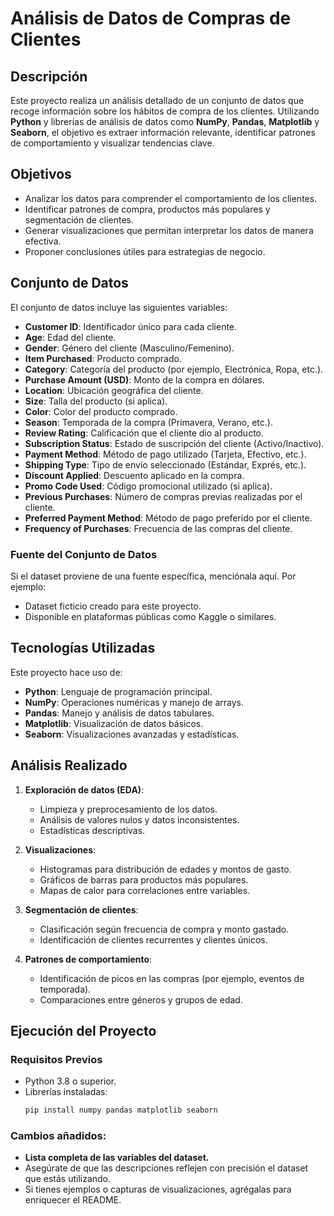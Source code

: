 # Análisis de Datos de Compras de Clientes

## Descripción

Este proyecto realiza un análisis detallado de un conjunto de datos que recoge información sobre los hábitos de compra de los clientes. Utilizando **Python** y librerías de análisis de datos como **NumPy**, **Pandas**, **Matplotlib** y **Seaborn**, el objetivo es extraer información relevante, identificar patrones de comportamiento y visualizar tendencias clave.

## Objetivos

- Analizar los datos para comprender el comportamiento de los clientes.
- Identificar patrones de compra, productos más populares y segmentación de clientes.
- Generar visualizaciones que permitan interpretar los datos de manera efectiva.
- Proponer conclusiones útiles para estrategias de negocio.

## Conjunto de Datos

El conjunto de datos incluye las siguientes variables:

- **Customer ID**: Identificador único para cada cliente.
- **Age**: Edad del cliente.
- **Gender**: Género del cliente (Masculino/Femenino).
- **Item Purchased**: Producto comprado.
- **Category**: Categoría del producto (por ejemplo, Electrónica, Ropa, etc.).
- **Purchase Amount (USD)**: Monto de la compra en dólares.
- **Location**: Ubicación geográfica del cliente.
- **Size**: Talla del producto (si aplica).
- **Color**: Color del producto comprado.
- **Season**: Temporada de la compra (Primavera, Verano, etc.).
- **Review Rating**: Calificación que el cliente dio al producto.
- **Subscription Status**: Estado de suscripción del cliente (Activo/Inactivo).
- **Payment Method**: Método de pago utilizado (Tarjeta, Efectivo, etc.).
- **Shipping Type**: Tipo de envío seleccionado (Estándar, Exprés, etc.).
- **Discount Applied**: Descuento aplicado en la compra.
- **Promo Code Used**: Código promocional utilizado (si aplica).
- **Previous Purchases**: Número de compras previas realizadas por el cliente.
- **Preferred Payment Method**: Método de pago preferido por el cliente.
- **Frequency of Purchases**: Frecuencia de las compras del cliente.

### Fuente del Conjunto de Datos

Si el dataset proviene de una fuente específica, menciónala aquí. Por ejemplo:
- Dataset ficticio creado para este proyecto.
- Disponible en plataformas públicas como Kaggle o similares.

## Tecnologías Utilizadas

Este proyecto hace uso de:
- **Python**: Lenguaje de programación principal.
- **NumPy**: Operaciones numéricas y manejo de arrays.
- **Pandas**: Manejo y análisis de datos tabulares.
- **Matplotlib**: Visualización de datos básicos.
- **Seaborn**: Visualizaciones avanzadas y estadísticas.

## Análisis Realizado

1. **Exploración de datos (EDA)**:
   - Limpieza y preprocesamiento de los datos.
   - Análisis de valores nulos y datos inconsistentes.
   - Estadísticas descriptivas.

2. **Visualizaciones**:
   - Histogramas para distribución de edades y montos de gasto.
   - Gráficos de barras para productos más populares.
   - Mapas de calor para correlaciones entre variables.

3. **Segmentación de clientes**:
   - Clasificación según frecuencia de compra y monto gastado.
   - Identificación de clientes recurrentes y clientes únicos.

4. **Patrones de comportamiento**:
   - Identificación de picos en las compras (por ejemplo, eventos de temporada).
   - Comparaciones entre géneros y grupos de edad.

## Ejecución del Proyecto

### Requisitos Previos

- Python 3.8 o superior.
- Librerías instaladas:
  ```bash
  pip install numpy pandas matplotlib seaborn

### Cambios añadidos:
- **Lista completa de las variables del dataset.**
- Asegúrate de que las descripciones reflejen con precisión el dataset que estás utilizando. 
- Si tienes ejemplos o capturas de visualizaciones, agrégalas para enriquecer el README.
